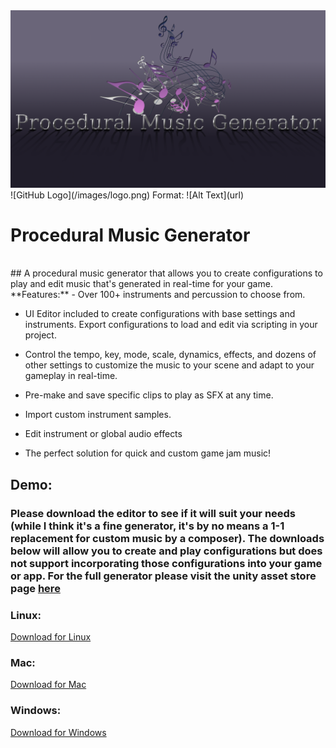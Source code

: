 <img src=https://github.com/StickAndBindleGames/stickandbindlegames.github.io/blob/master/Images/%20Logo.png>
<br>
![GitHub Logo](/images/logo.png)
Format: ![Alt Text](url)

# Procedural Music Generator
<br>
## A procedural music generator that allows you to create configurations to play and edit music that's generated in real-time for your game. 
<br>
**Features:**
- Over 100+ instruments and percussion to choose from.

- UI Editor included to create configurations with base settings and instruments.  Export configurations to load and edit via scripting in your project.

- Control the tempo, key, mode, scale, dynamics, effects, and dozens of other settings to customize the music to your scene and adapt to your gameplay in real-time. 

- Pre-make and save specific clips to play as SFX at any time.

- Import custom instrument samples.

- Edit instrument or global audio effects

- The perfect solution for quick and custom game jam music!

## Demo:
### Please download the editor to see if it will suit your needs (while I think it's a fine generator, it's by no means a 1-1 replacement for custom music by a composer). The downloads below will allow you to create and play configurations but does not support incorporating those configurations into your game or app. For the full generator please visit the unity asset store page [here](https://www.assetstore.unity3d.com/#!/content/99791)

### Linux:
[Download for Linux](https://github.com/StickAndBindleGames/ProceduralMusicPlayer_Linux)

### Mac:
[Download for Mac](https://github.com/StickAndBindleGames/ProceduralMusicPlayer_Mac)

### Windows:
[Download for Windows](https://github.com/StickAndBindleGames/ProceduralMusicPlayer_Win)
